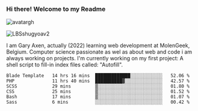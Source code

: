 ### Hi there! Welcome to my Readme 
![avatargh](https://user-images.githubusercontent.com/22075644/164934471-9e8af8ff-56fa-42c4-8061-5c7410433886.png)

![LBSshugyoav2](https://user-images.githubusercontent.com/22075644/164934218-25b846e8-bf56-4a0e-bd88-ab444310d7a8.png)



I am Gary Axen, actually (2022) learning web development at MolenGeek, Belgium.
Computer science passionate as wel as about web and code i am always working on projects.
I'm currently working on my first project: A shell script to fill-in index files called: "Autofill". 
<!--START_SECTION:waka-->

```text
Blade Template   14 hrs 16 mins  █████████████░░░░░░░░░░░░   52.06 %
PHP              11 hrs 40 mins  ██████████▓░░░░░░░░░░░░░░   42.57 %
SCSS             29 mins         ▒░░░░░░░░░░░░░░░░░░░░░░░░   01.80 %
CSS              25 mins         ▒░░░░░░░░░░░░░░░░░░░░░░░░   01.52 %
Bash             17 mins         ▒░░░░░░░░░░░░░░░░░░░░░░░░   01.07 %
Sass             6 mins          ░░░░░░░░░░░░░░░░░░░░░░░░░   00.42 %
```

<!--END_SECTION:waka-->

<!--
**LeBigSky/LebigSky** is a ✨ _special_ ✨ repository because its `README.md` (this file) appears on your GitHub profile.


as to get you started:

- 🔭 I’m currently working on ...
- 🌱 I’m currently learning ...
- 👯 I’m looking to collaborate on ...
- 🤔 I’m looking for help with ...
- 💬 Ask me about ...
- 📫 How to reach me: ...
- 😄 Pronouns: ...
- ⚡ Fun fact: ...
-->
